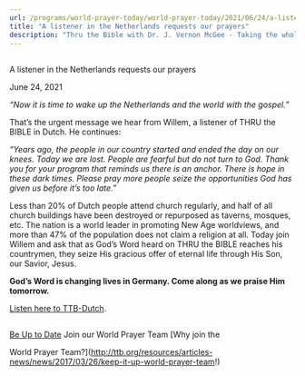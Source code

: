 ```yaml
---
url: /programs/world-prayer-today/world-prayer-today/2021/06/24/a-listener-in-the-netherlands-requests-our-prayers
title: "A listener in the Netherlands requests our prayers"
description: "Thru the Bible with Dr. J. Vernon McGee - Taking the whole Word to the whole world"
---
```







## 
 A listener in the Netherlands requests our prayers


June 24, 2021




*“Now it is time to wake up the Netherlands and the world with the gospel.”*

That’s the urgent message we hear from Willem, a listener of THRU the BIBLE in Dutch. He continues:

*“Years ago, the people in our country started and ended the day on our knees. Today we are lost. People are fearful but do not turn to God. Thank you for your program that reminds us there is an anchor. There is hope in these dark times. Please pray more people seize the opportunities God has given us before it’s too late.”*

Less than 20% of Dutch people attend church regularly, and half of all church buildings have been destroyed or repurposed as taverns, mosques, etc. The nation is a world leader in promoting New Age worldviews, and more than 47% of the population does not claim a religion at all. Today join Willem and ask that as God’s Word heard on THRU the BIBLE reaches his countrymen, they seize His gracious offer of eternal life through His Son, our Savior, Jesus.

**God’s Word is changing lives in Germany. Come along as we praise Him tomorrow.**

[Listen here to TTB-Dutch](https://ttb.twr.org/home/day,300/language,NLD).







## 




[Be Up to Date](http://feeds.feedburner.com/WorldPrayerToday "World Prayer Today RSS Feed")
Join our World Prayer Team
[Why join the  

World Prayer Team?](http://ttb.org/resources/articles-news/news/2017/03/26/keep-it-up-world-prayer-team!)




